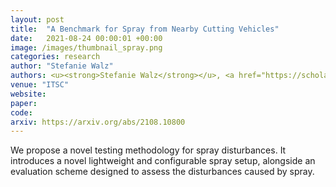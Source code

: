 ```yaml
---
layout: post
title:  "A Benchmark for Spray from Nearby Cutting Vehicles"
date:   2021-08-24 00:00:01 +00:00
image: /images/thumbnail_spray.png
categories: research
author: "Stefanie Walz"
authors: <u><strong>Stefanie Walz</strong></u>, <a href="https://scholar.google.de/citations?user=aJV5jRYAAAAJ&hl">Mario Bijelic</a>, <a href="https://scholar.google.com/citations?user=uFakQDIAAAAJ&hl">Florian Kraus</a>, <a href="https://scholar.google.com/citations?user=XG0OsdMAAAAJ&hl">Werner Ritter</a>, <a href="https://scholar.google.com/citations?user=WOYfhcEAAAAJ&hl">Martin Simon</a>, <a href="https://www.linkedin.com/in/idoric">Igor Doric</a>
venue: "ITSC"
website: 
paper: 
code: 
arxiv: https://arxiv.org/abs/2108.10800
---
```

We propose a novel testing methodology for spray disturbances. It introduces a novel lightweight and configurable spray setup, alongside an evaluation scheme designed to assess the disturbances caused by spray.